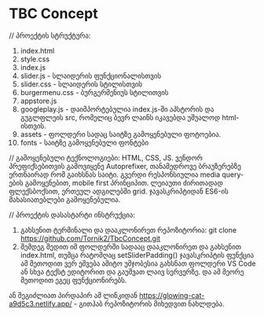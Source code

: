 # TBC Concept

// პროექტის სტრუქტურა:

1. index.html
2. style.css
3. index.js
4. slider.js - სლაიდერის ფუნქციონალისთვის
5. slider.css - სლაიდერის სტილისთვის
6. burgermenu.css - ბურგერმენიუს სტილითვის
7. appstore.js
8. googleplay.js - დაიმპორტებულია index.js-ში აპსტორის და გუგლფლეის src, რომელიც ბევრ ლაინს იკავებდა უშუალოდ html-ისთვის.
9. assets - ფოლდერი სადაც საიტზე გამოყენებული ფოტოებია.
10. fonts - საიტზე გამოყენებული ფონტები

// გამოყენებული ტექნოლოგიები:
HTML, CSS, JS.
ვენდორ პრეფიქსებითვის გამოვიყენე Autoprefixer, თანამედროვე ბრაუზერებზე ერთნაირად რომ გაიხსნას საიტი.
გვერდი რესპონსიულია media query-ების გამოყენებით, mobile first პრინციპით. ლეიაუთი ძირითადად ფლექსბოქსით, ერთეულ ადგილებში grid. ჯავასკრიპტიდან ES6-ის მახასიათებლები გამოყენებულია.

// პროექტის დასასტარტი ინსტრუქცია:

1. გახსენით ტერმინალი და დააკლონირეთ რეპოზიტორია: git clone https://github.com/Tornik2/TbcConcept.git
2. შემდეგ შედით იმ ფოლდერში სადააც დააკლონირეთ და გახსენით index.html, თუმცა რატომღაც setSliderPadding() ჯავასკრიპტის ფუნქცია ამ მეთოდით ვერ ეშვება ამიტო უმჯობესია გახსნათ ფოლდერი VS Code ან სხვა ტექსტ ედიტორით და გაუშვათ ლაივ სერვერზე. და ამ მეორე მეთოდით ეგეც ფუნქციონირებს.

ან შეგიძლიათ პირდაპირ ამ ლინკიდან https://glowing-cat-a9d5c3.netlify.app/ - გითჰაბ რეპოზიტორის მიხედვით ნახლდება.
